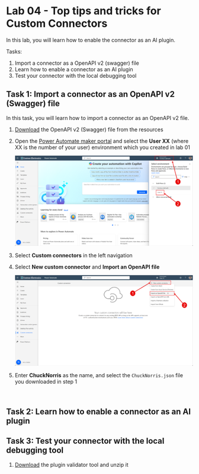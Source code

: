 # Lab 04 - Top tips and tricks for Custom Connectors

In this lab, you will learn how to enable the connector as an AI plugin.

Tasks:

1. Import a connector as a OpenAPI v2 (swagger) file
1. Learn how to enable a connector as an AI plugin
1. Test your connector with the local debugging tool

## Task 1: Import a connector as an OpenAPI v2 (Swagger) file

In this task, you will learn how to import a connector as an OpenAPI v2 file.

1. [Download](../resources/ChuckNorris.json) the OpenAPI v2 (Swagger) file from the resources

1. Open the [Power Automate maker portal](https://make.powerautomate.com) and select the **User XX** (where XX is the number of your user) environment which you created in lab 01

    ![Select environment](./assets/select-environment.png)

1. Select **Custom connectors** in the left navigation

1. Select **New custom connector** and **Import an OpenAPI file**

    ![Import an OpenAPI file](./assets/import-from-openapi-file.png)

1. Enter **ChuckNorris** as the name, and select the `ChuckNorris.json` file you downloaded in step 1

    ![]()

## Task 2: Learn how to enable a connector as an AI plugin



## Task 3: Test your connector with the local debugging tool

1. [Download](../resources/plugin-validator.zip) the plugin validator tool and unzip it
